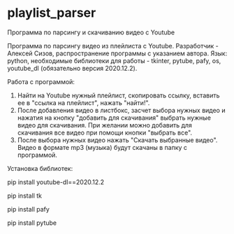 # playlist_parser
Программа по парсингу и скачиванию видео с Youtube

Программа по парсингу видео из плейлиста с Youtube. Разработчик - Алексей Сизов, распространение программы с указанием автора.
Язык: python, необходимые библиотеки для работы - tkinter, pytube, pafy, os, youtube_dl (обязательно версия 2020.12.2).

Работа с программой:
1. Найти на Youtube нужный плейлист, скопировать ссылку, вставить ее в "ссылка на плейлист", нажать "найти!".
2. После добавления видео в листбокс, засчет выбора нужных видео и нажатия на кнопку "добавить для скачивания" выбрать нужные видео для скачивания. При желании можно добавить для скачивания все видео при помощи кнопки "выбрать все".
3. После выбора нужных видео нажать "Скачать выбранные видео". Видео в формате mp3 (музыка) будут скачаны в папку с программой.

Установка библиотек:

pip install youtube-dl==2020.12.2

pip install tk

pip install pafy

pip install pytube
